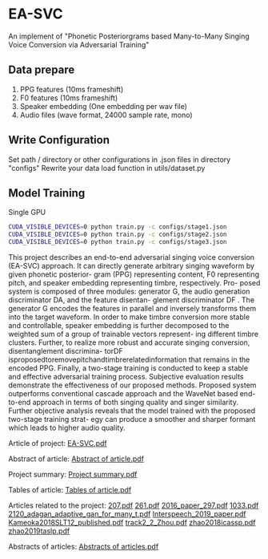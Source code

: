 # EA-SVC
An implement of "Phonetic Posteriorgrams based Many-to-Many Singing Voice Conversion via Adversarial Training"

## Data prepare
1. PPG features (10ms frameshift)
2. F0 features (10ms frameshift)
3. Speaker embedding (One embedding per wav file)
4. Audio files (wave format, 24000 sample rate, mono)

## Write Configuration
Set path / directory or other configurations in .json files in directory "configs"
Rewrite your data load function in utils/dataset.py

## Model Training

Single GPU
```bash
CUDA_VISIBLE_DEVICES=0 python train.py -c configs/stage1.json
CUDA_VISIBLE_DEVICES=0 python train.py -c configs/stage2.json
CUDA_VISIBLE_DEVICES=0 python train.py -c configs/stage3.json
```
This project describes an end-to-end adversarial singing voice conversion (EA-SVC) approach. It can directly generate
arbitrary singing waveform by given phonetic posterior- gram (PPG) representing content, F0 representing pitch, and
speaker embedding representing timbre, respectively. Pro- posed system is composed of three modules: generator G, the
audio generation discriminator DA, and the feature disentan- glement discriminator DF . The generator G encodes the features in parallel and inversely transforms them into the target waveform. In order to make timbre conversion more stable
and controllable, speaker embedding is further decomposed to the weighted sum of a group of trainable vectors
represent- ing different timbre clusters. Further, to realize more robust and accurate singing conversion, disentanglement
discrimina- torDF isproposedtoremovepitchandtimbrerelatedinformation that remains in the encoded PPG. Finally, a two-stage training is conducted to keep a stable and effective adversarial training process. Subjective evaluation results demonstrate the effectiveness of our proposed methods. Proposed
system outperforms conventional cascade approach and the WaveNet based end-to-end approach in terms of both singing
quality and singer similarity. Further objective analysis reveals that the model trained with the proposed two-stage
training strat- egy can produce a smoother and sharper formant which leads to higher audio quality.

Article of project:
[EA-SVC.pdf](https://github.com/yasihsni/EA-SVC/files/10368994/EA-SVC.pdf)

Abstract of article:
[Abstract of article.pdf](https://github.com/yasihsni/EA-SVC/files/10368996/Abstract.of.article.pdf)

Project summary:
[Project summary.pdf](https://github.com/yasihsni/EA-SVC/files/10369000/Project.summary.pdf)

Tables of article:
[Tables of article.pdf](https://github.com/yasihsni/EA-SVC/files/10369011/Tables.of.article.pdf)

Articles related to the project:
[207.pdf](https://github.com/yasihsni/EA-SVC/files/10369023/207.pdf)
[261.pdf](https://github.com/yasihsni/EA-SVC/files/10369024/261.pdf)
[2016_paper_297.pdf](https://github.com/yasihsni/EA-SVC/files/10369026/2016_paper_297.pdf)
[1033.pdf](https://github.com/yasihsni/EA-SVC/files/10369033/1033.pdf)
[2120_adagan_adaptive_gan_for_many_t.pdf](https://github.com/yasihsni/EA-SVC/files/10369034/2120_adagan_adaptive_gan_for_many_t.pdf)
[Interspeech_2019_paper.pdf](https://github.com/yasihsni/EA-SVC/files/10369040/Interspeech_2019_paper.pdf)
[Kameoka2018SLT12_published.pdf](https://github.com/yasihsni/EA-SVC/files/10369041/Kameoka2018SLT12_published.pdf)
[track2_2_Zhou.pdf](https://github.com/yasihsni/EA-SVC/files/10369046/track2_2_Zhou.pdf)
[zhao2018icassp.pdf](https://github.com/yasihsni/EA-SVC/files/10369047/zhao2018icassp.pdf)
[zhao2019taslp.pdf](https://github.com/yasihsni/EA-SVC/files/10369048/zhao2019taslp.pdf)

Abstracts of articles:
[Abstracts of articles.pdf](https://github.com/yasihsni/EA-SVC/files/10369055/Abstracts.of.articles.pdf)


